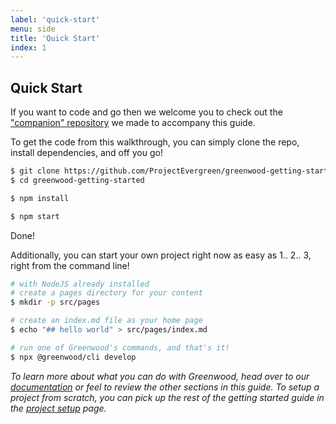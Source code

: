 ```yaml
---
label: 'quick-start'
menu: side
title: 'Quick Start'
index: 1
---
```


## Quick Start
If you want to code and go then we welcome you to check out the ["companion" repository](https://github.com/ProjectEvergreen/greenwood-getting-started) we made to accompany this guide.


To get the code from this walkthrough, you can simply clone the repo, install dependencies, and off you go!
```bash
$ git clone https://github.com/ProjectEvergreen/greenwood-getting-started
$ cd greenwood-getting-started

$ npm install

$ npm start
```

Done!


Additionally, you can start your own project right now as easy as 1.. 2.. 3, right from the command line!
```bash
# with NodeJS already installed
# create a pages directory for your content
$ mkdir -p src/pages

# create an index.md file as your home page
$ echo "## hello world" > src/pages/index.md

# run one of Greenwood's commands, and that's it!
$ npx @greenwood/cli develop
```

_To learn more about what you can do with Greenwood, head over to our [documentation](/docs/) or feel to review the other sections in this guide.  To setup a project from scratch, you can pick up the rest of the getting started guide in the [project setup](/getting-started/project-setup) page._
